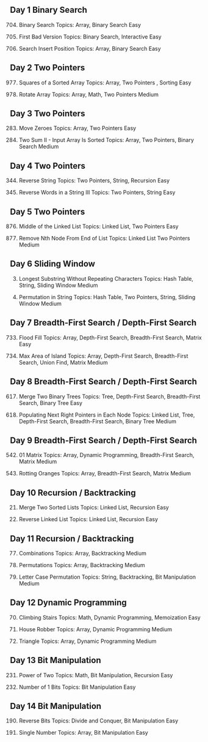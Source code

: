 ## Day 1 Binary Search
704. Binary Search
Topics: Array, Binary Search
Easy

278. First Bad Version
Topics: Binary Search, Interactive
Easy

35. Search Insert Position
Topics: Array, Binary Search
Easy


## Day 2 Two Pointers
977. Squares of a Sorted Array
Topics: Array, Two Pointers , Sorting
Easy

189. Rotate Array
Topics: Array, Math, Two Pointers
Medium


## Day 3 Two Pointers
283. Move Zeroes
Topics: Array, Two Pointers
Easy

167. Two Sum II - Input Array Is Sorted
Topics: Array, Two Pointers, Binary Search
Medium


## Day 4 Two Pointers
344. Reverse String
Topics: Two Pointers, String, Recursion
Easy

557. Reverse Words in a String III
Topics: Two Pointers, String
Easy


## Day 5 Two Pointers
876. Middle of the Linked List
Topics: Linked List, Two Pointers
Easy

19. Remove Nth Node From End of List
Topics: Linked List
Two Pointers
Medium


## Day 6 Sliding Window
3. Longest Substring Without Repeating Characters
Topics: Hash Table, String, Sliding Window
Medium

567. Permutation in String
Topics: Hash Table, Two Pointers, String, Sliding Window
Medium


## Day 7 Breadth-First Search / Depth-First Search
733. Flood Fill
Topics: Array, Depth-First Search, Breadth-First Search, Matrix
Easy

695. Max Area of Island
Topics: Array, Depth-First Search, Breadth-First Search, Union Find, Matrix
Medium


## Day 8 Breadth-First Search / Depth-First Search
617. Merge Two Binary Trees
Topics: Tree, Depth-First Search, Breadth-First Search, Binary Tree
Easy

116. Populating Next Right Pointers in Each Node
Topics: Linked List, Tree, Depth-First Search, Breadth-First Search, Binary Tree
Medium


## Day 9 Breadth-First Search / Depth-First Search
542. 01 Matrix
Topics: Array, Dynamic Programming, Breadth-First Search, Matrix
Medium

543. Rotting Oranges
Topics: Array, Breadth-First Search, Matrix
Medium


## Day 10 Recursion / Backtracking
21. Merge Two Sorted Lists
Topics: Linked List, Recursion
Easy

206. Reverse Linked List
Topics: Linked List, Recursion
Easy


## Day 11 Recursion / Backtracking
77. Combinations
Topics: Array, Backtracking
Medium

46. Permutations
Topics: Array, Backtracking
Medium

784. Letter Case Permutation
Topics: String, Backtracking, Bit Manipulation
Medium


## Day 12 Dynamic Programming
70. Climbing Stairs
Topics: Math, Dynamic Programming, Memoization
Easy

198. House Robber
Topics: Array, Dynamic Programming
Medium

120. Triangle
Topics: Array, Dynamic Programming
Medium


## Day 13 Bit Manipulation
231. Power of Two
Topics: Math, Bit Manipulation, Recursion
Easy

191. Number of 1 Bits
Topics: Bit Manipulation
Easy


## Day 14 Bit Manipulation
190. Reverse Bits
Topics: Divide and Conquer, Bit Manipulation
Easy

136. Single Number
Topics: Array, Bit Manipulation
Easy
